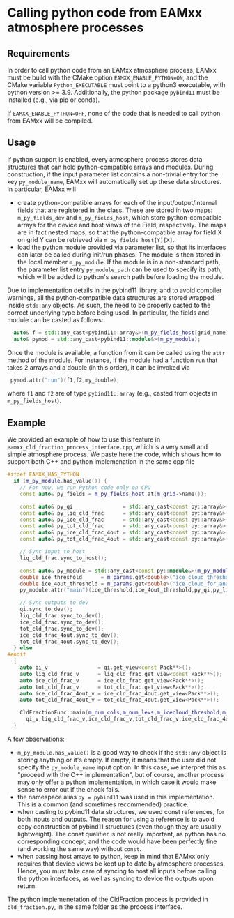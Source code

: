 # Calling python code from EAMxx atmosphere processes

## Requirements

In order to call python code from an EAMxx atmosphere process,
EAMxx must be build with the CMake option `EAMXX_ENABLE_PYTHON=ON`,
and the CMake variable `Python_EXECUTABLE` must point to a python3
executable, with python version >= 3.9. Additionally, the python package
`pybind11` must be installed (e.g., via pip or conda).

If `EAMXX_ENABLE_PYTHON=OFF`, none of the code that is needed to call
python from EAMxx will be compiled.

## Usage

If python support is enabled, every atmosphere process stores
data structures that can hold python-compatible arrays and modules.
During construction, if the input parameter list contains a non-trivial
entry for the key `py_module_name`, EAMxx will automatically set up
these data structures. In particular, EAMxx will

- create python-compatible arrays for each of the input/output/internal
  fields that are registered in the class. These are stored in two maps:
  `m_py_fields_dev` and `m_py_fields_host`, which store python-compatible
  arrays for the device and host views of the Field, respectively. The maps
  are in fact nested maps, so that the python-compatible array for field X
  on grid Y can be retrieved via `m_py_fields_host[Y][X]`.
- load the python module provided via parameter list, so that its interfaces
  can later be called during init/run phases. The module is then stored in
  the local member `m_py_module`. If the module is in a non-standard path,
  the parameter list entry `py_module_path` can be used to specify its path,
  which will be added to python's search path before loading the module.

Due to implementation details in the pybind11 library, and to avoid compiler warnings,
all the python-compatible data structures are stored wrapped inside `std::any` objects.
As such, the need to be properly casted to the correct underlying type before being used.
In particular, the fields and module can be casted as follows:

```c++
  auto& f = std::any_cast<pybind11::array&>(m_py_fields_host[grid_name][fname]);
  auto& pymod = std::any_cast<pybind11::module&>(m_py_module);
```

Once the module is available, a function from it can be called using the `attr` method of
the module. For instance, if the module had a function `run` that takes 2 arrays and a double
(in this order), it can be invoked via

```c++
 pymod.attr("run")(f1,f2,my_double);
```

where `f1` and `f2` are of type `pybind11::array` (e.g., casted from objects in `m_py_fields_host`).

## Example

We provided an example of how to use this feature in `eamxx_cld_fraction_process_interface.cpp`,
which is a very small and simple atmosphere process. We paste here the code, which shows how
to support both C++ and python implemenation in the same cpp file

```c++
#ifdef EAMXX_HAS_PYTHON
  if (m_py_module.has_value()) {
    // For now, we run Python code only on CPU
    const auto& py_fields = m_py_fields_host.at(m_grid->name());

    const auto& py_qi                = std::any_cast<const py::array&>(py_fields.at("qi"));
    const auto& py_liq_cld_frac      = std::any_cast<const py::array&>(py_fields.at("cldfrac_liq"));
    const auto& py_ice_cld_frac      = std::any_cast<const py::array&>(py_fields.at("cldfrac_ice"));
    const auto& py_tot_cld_frac      = std::any_cast<const py::array&>(py_fields.at("cldfrac_tot"));
    const auto& py_ice_cld_frac_4out = std::any_cast<const py::array&>(py_fields.at("cldfrac_ice_for_analysis"));
    const auto& py_tot_cld_frac_4out = std::any_cast<const py::array&>(py_fields.at("cldfrac_tot_for_analysis"));

    // Sync input to host
    liq_cld_frac.sync_to_host();

    const auto& py_module = std::any_cast<const py::module&>(m_py_module);
    double ice_threshold      = m_params.get<double>("ice_cloud_threshold");
    double ice_4out_threshold = m_params.get<double>("ice_cloud_for_analysis_threshold");
    py_module.attr("main")(ice_threshold,ice_4out_threshold,py_qi,py_liq_cld_frac,py_ice_cld_frac,py_tot_cld_frac,py_ice_cld_frac_4out,py_tot_cld_frac_4out);

    // Sync outputs to dev
    qi.sync_to_dev();
    liq_cld_frac.sync_to_dev();
    ice_cld_frac.sync_to_dev();
    tot_cld_frac.sync_to_dev();
    ice_cld_frac_4out.sync_to_dev();
    tot_cld_frac_4out.sync_to_dev();
  } else
#endif
  {
    auto qi_v                = qi.get_view<const Pack**>();
    auto liq_cld_frac_v      = liq_cld_frac.get_view<const Pack**>();
    auto ice_cld_frac_v      = ice_cld_frac.get_view<Pack**>();
    auto tot_cld_frac_v      = tot_cld_frac.get_view<Pack**>();
    auto ice_cld_frac_4out_v = ice_cld_frac_4out.get_view<Pack**>();
    auto tot_cld_frac_4out_v = tot_cld_frac_4out.get_view<Pack**>();

    CldFractionFunc::main(m_num_cols,m_num_levs,m_icecloud_threshold,m_icecloud_for_analysis_threshold,
      qi_v,liq_cld_frac_v,ice_cld_frac_v,tot_cld_frac_v,ice_cld_frac_4out_v,tot_cld_frac_4out_v);
  }
```

A few observations:

- `m_py_module.has_value()` is a good way to check if the `std::any` object is storing anything or it's empty.
  If empty, it means that the user did not specify the `py_module_name` input option. In this case, we interpret
  this as "proceed with the C++ implementation", but of course, another process may only offer a python
  implementation, in which case it would make sense to error out if the check fails.
- the namespace alias `py = pybind11` was used in this implementation. This is a common (and sometimes
  recommended) practice.
- when casting to pybind11 data structures, we used const references, for both inputs and outputs. The reason
  for using a reference is to avoid copy construction of pybind11 structures (even though they are usually
  lightweight). The const qualifier is not really important, as python has no corresponding concept, and the
  code would have been perfectly fine (and working the same way) without `const`.
- when passing host arrays to python, keep in mind that EAMxx only requires that device views be kept up to
  date by atmosphere processes. Hence, you must take care of syncing to host all inputs before calling the
  python interfaces, as well as syncing to device the outputs upon return.

The python implemenetation of the CldFraction process is provided in `cld_fraction.py`, in the same folder
as the process interface.
